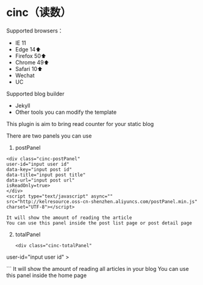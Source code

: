 # cinc（读数） 

Supported browsers：
* IE 11
* Edge  14⬆️
* Firefox 50⬆️
* Chrome 49⬆️
* Safari 10⬆️
* Wechat
* UC

Supported blog builder
* Jekyll
* Other tools you can modify the template

This plugin is aim to bring read counter for your static blog

There are two panels you can use
1. postPanel
  ```
  <div class="cinc-postPanel" 
 user-id="input user id"
 data-key="input post id" 
 data-title="input post title" 
 data-url="input post url"
 isReadOnly=true>
</div>
<script type="text/javascript" async="" 
src="http://kelresource.oss-cn-shenzhen.aliyuncs.com/postPanel.min.js" 
charset="UTF-8"></script>
  ```
    It will show the amount of reading the article
    You can use this panel inside the post list page or post detail page 

2. totalPanel
    ```
    <div class="cinc-totalPanel" 
 user-id="input user id" >
</div>
<script type="text/javascript" async="" 
src="http://kelresource.oss-cn-shenzhen.aliyuncs.com/totalPanel.min.js" 
charset="UTF-8"></script>
    ```
    It will show the amount of reading all articles in your blog
    You can use this panel inside the home page
